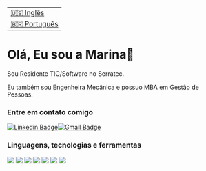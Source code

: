 <table>
  <tr>
    <td>
      <a href="README.md">🇺🇸 Inglês</a>
    </td>
  </tr>
  <tr>
    <td>
      <a href="readme_pt-br.md">🇧🇷 Português</a>
    </td>
  </tr>
</table>

# Olá, Eu sou a Marina👋

Sou Residente TIC/Software no Serratec.

Eu também sou Engenheira Mecânica e possuo MBA em Gestão de Pessoas.

### Entre em contato comigo

[![Linkedin Badge](https://img.shields.io/badge/-LinkedIn-blue?style=for-the-badge&logo=Linkedin&logoColor=white&link=https://https://www.linkedin.com/in/marina-pereira-cardozo/)](https://www.linkedin.com/in/marina-pereira-cardozo/)[![Gmail Badge](https://img.shields.io/badge/-Gmail-c14438?style=for-the-badge&logo=Gmail&logoColor=white&link=mailto:cardozo.marina.p@gmail.com)](mailto:cardozo.marina.p@gmail.com)

### Linguagens, tecnologias e ferramentas

![](https://img.shields.io/badge/-VISUAL%20STUDIO%20CODE-blue)
![](https://img.shields.io/badge/-SPRING%20TOOL-brightgreen)
![](https://img.shields.io/badge/-JAVA-red)
![](https://img.shields.io/badge/-SQL-blue)
![](https://img.shields.io/badge/-HTML-orange)
![](https://img.shields.io/badge/-JAVASCRIPT-yellow)
![](https://img.shields.io/badge/-CSS-blue)
